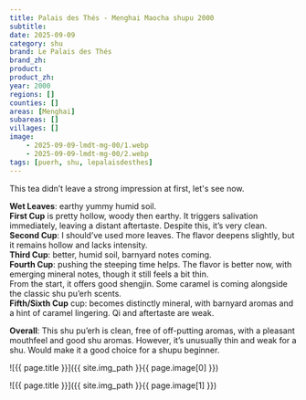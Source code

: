 ```yaml
---
title: Palais des Thés - Menghai Maocha shupu 2000
subtitle: 
date: 2025-09-09
category: shu
brand: Le Palais des Thés
brand_zh: 
product: 
product_zh: 
year: 2000
regions: []
counties: []
areas: [Menghai]
subareas: []
villages: []
image: 
    - 2025-09-09-lmdt-mg-00/1.webp
    - 2025-09-09-lmdt-mg-00/2.webp
tags: [puerh, shu, lepalaisdesthes]
---
```


This tea didn’t leave a strong impression at first, let's see now.

**Wet Leaves**: earthy yummy humid soil.\
**First Cup** is pretty hollow, woody then earthy. It triggers salivation immediately, leaving a distant aftertaste. Despite this, it’s very clean.\
**Second Cup**: I should’ve used more leaves. The flavor deepens slightly, but it remains hollow and lacks intensity.\
**Third Cup**: better, humid soil, barnyard notes coming.\
**Fourth Cup**: pushing the steeping time helps. The flavor is better now, with emerging mineral notes, though it still feels a bit thin.\
From the start, it offers good shengjin. Some caramel is coming alongside the classic shu pu’erh scents.\
**Fifth/Sixth Cup** cup: becomes distinctly mineral, with barnyard aromas and a hint of caramel lingering. Qi and aftertaste are weak.

**Overall**: This shu pu’erh is clean, free of off-putting aromas, with a pleasant mouthfeel and good shu aromas. However, it’s unusually thin and weak for a shu. Would make it a good choice for a shupu beginner.

![{{ page.title }}]({{ site.img_path }}{{ page.image[0] }})

![{{ page.title }}]({{ site.img_path }}{{ page.image[1] }})